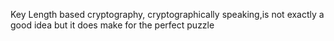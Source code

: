 Key Length based cryptography, cryptographically speaking,is not exactly a good idea but it does make for the perfect puzzle
